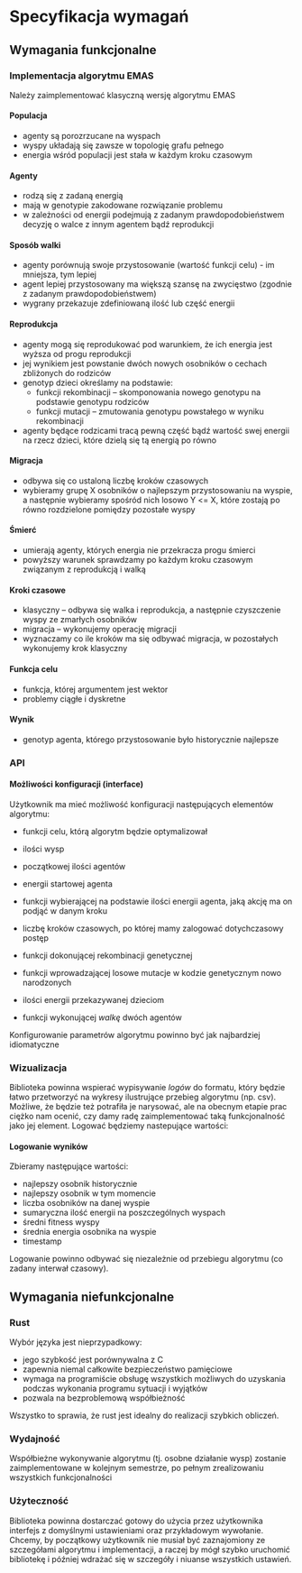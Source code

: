 # Specyfikacja wymagań
## Wymagania funkcjonalne
### Implementacja algorytmu EMAS
Należy zaimplementować klasyczną wersję algorytmu EMAS
#### Populacja
   * agenty są porozrzucane na wyspach
   * wyspy układają się zawsze w topologię grafu pełnego
   * energia wśród populacji jest stała w każdym kroku czasowym
#### Agenty
   * rodzą się z zadaną energią
   * mają w genotypie zakodowane rozwiązanie problemu
   * w zależności od energii podejmują z zadanym prawdopodobieństwem decyzję o walce z innym agentem bądź reprodukcji
#### Sposób walki 
   * agenty porównują swoje przystosowanie (wartość funkcji celu) - im mniejsza, tym lepiej
   * agent lepiej przystosowany ma większą szansę na zwycięstwo (zgodnie z zadanym prawdopodobieństwem)
   * wygrany przekazuje zdefiniowaną ilość lub część energii
#### Reprodukcja 
   * agenty mogą się reprodukować pod warunkiem, że ich energia jest wyższa od progu reprodukcji
   * jej wynikiem jest powstanie dwóch nowych osobników o cechach zbliżonych do rodziców
   * genotyp dzieci określamy na podstawie:
       * funkcji rekombinacji – skomponowania nowego genotypu na podstawie genotypu rodziców
       * funkcji mutacji – zmutowania genotypu powstałego w wyniku rekombinacji
   * agenty będące rodzicami tracą pewną część bądź wartość swej energii na rzecz dzieci, które dzielą się tą energią po równo
#### Migracja
   * odbywa się co ustaloną liczbę kroków czasowych
   * wybieramy grupę X osobników o najlepszym przystosowaniu na wyspie, a następnie wybieramy spośród nich losowo Y <= X, które zostają po równo rozdzielone pomiędzy pozostałe wyspy
#### Śmierć 
   * umierają agenty, których energia nie przekracza progu śmierci
   * powyższy warunek sprawdzamy po każdym kroku czasowym związanym z reprodukcją i walką
#### Kroki czasowe
   * klasyczny – odbywa się walka i reprodukcja, a następnie czyszczenie wyspy ze zmarłych osobników
   * migracja – wykonujemy operację migracji
   * wyznaczamy co ile kroków ma się odbywać migracja, w pozostałych wykonujemy krok klasyczny
#### Funkcja celu
   * funkcja, której argumentem jest wektor
   * problemy ciągłe i dyskretne
#### Wynik
   * genotyp agenta, którego przystosowanie było historycznie najlepsze

### API
#### Możliwości konfiguracji (interface)
Użytkownik ma mieć możliwość konfiguracji następujących elementów algorytmu:
 * funkcji celu, którą algorytm będzie optymalizował
 * ilości wysp
 * początkowej ilości agentów
 * energii startowej agenta
 * funkcji wybierającej na podstawie ilości energii agenta, jaką akcję ma on podjąć w danym kroku
 * liczbę kroków czasowych, po której mamy zalogować dotychczasowy postęp

 * funkcji dokonującej rekombinacji genetycznej
 * funkcji wprowadzającej losowe mutacje w kodzie genetycznym nowo narodzonych
 * ilości energii przekazywanej dzieciom

 * funkcji wykonującej _walkę_ dwóch agentów

Konfigurowanie parametrów algorytmu powinno być jak najbardziej idiomatyczne 
### Wizualizacja
Biblioteka powinna wspierać wypisywanie _logów_ do formatu, który będzie łatwo przetworzyć na wykresy ilustrujące przebieg algorytmu (np. csv). Możliwe, że będzie też potrafiła je narysować, ale na obecnym etapie prac ciężko nam ocenić, czy damy radę zaimplementować taką funkcjonalność jako jej element. Logować będziemy nastepujące wartości:

#### Logowanie wyników
Zbieramy następujące wartości:
 * najlepszy osobnik historycznie
 * najlepszy osobnik w tym momencie
 * liczba osobników na danej wyspie
 * sumaryczna ilość energii na poszczególnych wyspach
 * średni fitness wyspy
 * średnia energia osobnika na wyspie
 * timestamp

Logowanie powinno odbywać się niezależnie od przebiegu algorytmu (co zadany interwał czasowy).

## Wymagania niefunkcjonalne
### Rust
Wybór języka jest nieprzypadkowy:
 * jego szybkość jest porównywalna z C
 * zapewnia niemal całkowite bezpieczeństwo pamięciowe
 * wymaga na programiście obsługę wszystkich możliwych do uzyskania podczas wykonania programu sytuacji i wyjątków
 * pozwala na bezproblemową współbieżność

Wszystko to sprawia, że rust jest idealny do realizacji szybkich obliczeń.
### Wydajność
Współbieżne wykonywanie algorytmu (tj. osobne działanie wysp) zostanie zaimplementowane w kolejnym semestrze, po pełnym zrealizowaniu wszystkich funkcjonalności
### Użyteczność
Biblioteka powinna dostarczać gotowy do użycia przez użytkownika interfejs z domyślnymi ustawieniami oraz przykładowym wywołanie. Chcemy, by początkowy użytkownik nie musiał być zaznajomiony ze szczegółami algorytmu i implementacji, a raczej by mógł szybko uruchomić bibliotekę i później wdrażać się w szczegóły i niuanse wszystkich ustawień.
